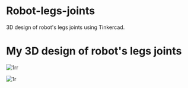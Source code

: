 # Robot-legs-joints
3D design of robot's legs joints using Tinkercad.

# My 3D design of robot's legs joints

![1rr](https://github.com/user-attachments/assets/665cc149-2526-4f84-b81c-e4e179d44d48)


![1r](https://github.com/user-attachments/assets/f3c1ee73-87fc-4623-be16-664f75270d05)
